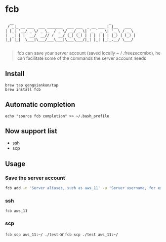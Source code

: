 # fcb
```
  __                                           _           
 / _|_ __ ___  ___ _______  ___ ___  _ __ ___ | |__   ___  
| |_| '__/ _ \/ _ \_  / _ \/ __/ _ \| '_ ` _ \| '_ \ / _ \ 
|  _| | |  __/  __// /  __/ (_| (_) | | | | | | |_) | (_) |
|_| |_|  \___|\___/___\___|\___\___/|_| |_| |_|_.__/ \___/ 
   
```
> fcb can save your server account (saved locally ~ / .freezecombo), he can facilitate some of the commands the server account needs

## Install
```
brew tap gengxiankun/tap
brew install fcb
```

## Automatic completion
`echo "source fcb completion" >> ~/.bash_profile`

## Now support list
- ssh
- scp

## Usage
### Save the server account
```bash
fcb add -n 'Server aliases, such as aws_11' -u 'Server username, for example root' -i 'Server IP, for example, 47.93.22.11' -p 'The port number, the default is 22' -c 'Password, For example 123123'
```
### ssh
`fcb aws_11`

### scp
`fcb scp aws_11:~/ ./test` or
`fcb scp ./test aws_11:~/`
